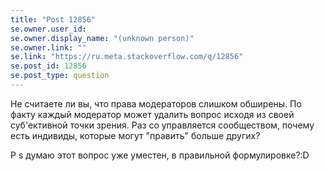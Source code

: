```yaml
---
title: "Post 12856"
se.owner.user_id: 
se.owner.display_name: "(unknown person)"
se.owner.link: ""
se.link: "https://ru.meta.stackoverflow.com/q/12856"
se.post_id: 12856
se.post_type: question
---
```

<p>Не считаете ли вы, что права модераторов слишком обширены. По факту каждый модератор может удалить вопрос исходя из своей суб'ективной точки зрения. Раз со управляется сообществом, почему есть индивиды, которые могут &quot;править&quot; больше других?</p>
<p>P s думаю этот вопрос уже уместен, в правильной формулировке?:D</p>
